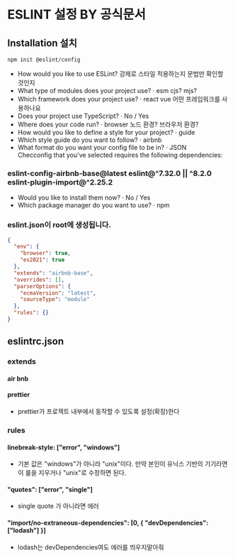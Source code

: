 # ESLINT 설정 BY 공식문서

## Installation 설치

```shell
npm init @eslint/config
```

- How would you like to use ESLint? 강제로 스타일 적용하는지 문법만 확인할 것인지
- What type of modules does your project use? · esm cjs? mjs?
- Which framework does your project use? · react vue 어떤 프레임워크를 사용하나요
- Does your project use TypeScript? · No / Yes
- Where does your code run? · browser 노드 환경? 브라우저 환경?
- How would you like to define a style for your project? · guide
- Which style guide do you want to follow? · airbnb
- What format do you want your config file to be in? · JSON  
  Checconfig that you've selected requires the following dependencies:

### eslint-config-airbnb-base@latest eslint@^7.32.0 || ^8.2.0 eslint-plugin-import@^2.25.2

- Would you like to install them now? · No / Yes
- Which package manager do you want to use? · npm

### eslint.json이 root에 생성됩니다.

```json
{
  "env": {
    "browser": true,
    "es2021": true
  },
  "extends": "airbnb-base",
  "overrides": [],
  "parserOptions": {
    "ecmaVersion": "latest",
    "sourceType": "module"
  },
  "rules": {}
}
```

## eslintrc.json

### extends

#### air bnb

#### prettier

- prettier가 프로젝트 내부에서 동작할 수 있도록 설정(확장)한다

### rules

#### linebreak-style: ["error", "windows"]

- 기본 값은 "windows"가 아니라 "unix"이다. 만약 본인이 유닉스 기반의 기기라면 이 룰을 지우거나 "unix"로 수정하면 된다.

#### "quotes": ["error", "single"]

- single quote 가 아니라면 에러

#### "import/no-extraneous-dependencies": [0, { "devDependencies": ["lodash"] }]

- lodash는 devDependencies여도 에러를 띄우지말아줘

